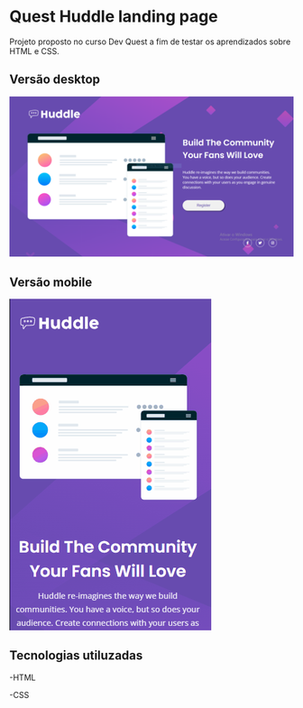# Quest Huddle landing page
Projeto proposto no curso Dev Quest a fim de testar os aprendizados sobre HTML e CSS.

## Versão desktop
<img src="./design/print-desktop.PNG">

## Versão mobile
<img src="./design/mobile.gif">

## Tecnologias utiluzadas
-HTML 

-CSS

